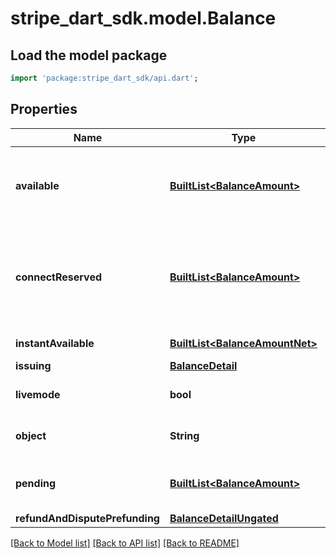 # stripe_dart_sdk.model.Balance

## Load the model package
```dart
import 'package:stripe_dart_sdk/api.dart';
```

## Properties
Name | Type | Description | Notes
------------ | ------------- | ------------- | -------------
**available** | [**BuiltList&lt;BalanceAmount&gt;**](BalanceAmount.md) | Available funds that you can transfer or pay out automatically by Stripe or explicitly through the [Transfers API](https://stripe.com/docs/api#transfers) or [Payouts API](https://stripe.com/docs/api#payouts). You can find the available balance for each currency and payment type in the `source_types` property. | 
**connectReserved** | [**BuiltList&lt;BalanceAmount&gt;**](BalanceAmount.md) | Funds held due to negative balances on connected accounts where [account.controller.requirement_collection](/api/accounts/object#account_object-controller-requirement_collection) is `application`, which includes Custom accounts. You can find the connect reserve balance for each currency and payment type in the `source_types` property. | [optional] 
**instantAvailable** | [**BuiltList&lt;BalanceAmountNet&gt;**](BalanceAmountNet.md) | Funds that you can pay out using Instant Payouts. | [optional] 
**issuing** | [**BalanceDetail**](BalanceDetail.md) |  | [optional] 
**livemode** | **bool** | Has the value `true` if the object exists in live mode or the value `false` if the object exists in test mode. | 
**object** | **String** | String representing the object's type. Objects of the same type share the same value. | 
**pending** | [**BuiltList&lt;BalanceAmount&gt;**](BalanceAmount.md) | Funds that aren't available in the balance yet. You can find the pending balance for each currency and each payment type in the `source_types` property. | 
**refundAndDisputePrefunding** | [**BalanceDetailUngated**](BalanceDetailUngated.md) |  | [optional] 

[[Back to Model list]](../README.md#documentation-for-models) [[Back to API list]](../README.md#documentation-for-api-endpoints) [[Back to README]](../README.md)



